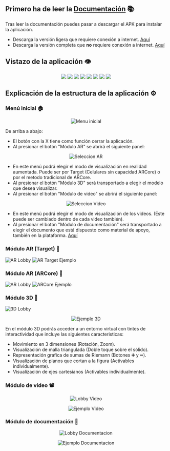 ## Primero ha de leer la [Documentación](/_docs/assets/Volumenes_de_solidos.pdf) 📚

Tras leer la documentación puedes pasar a descargar el APK para instalar la aplicación.

- Descarga la versión ligera que requiere conexión a internet. [Aquí]()
- Descarga la versión completa que **no** requiere conexión a internet. [Aquí]()

## Vistazo de la aplicación 👁

<p align="center">
  <img src="https://github.com/SrDeWitt1912/Solidos-De-Revolucion/blob/8d30a3cf00523971aca47596cc2b091fddde8cdf/_docs/assets/Menu.png"/>
  <img src="/_docs/assets/Menu_Seleccion_AR.png"/>
  <img src="/_docs/assets/Seleccion_Video.png"/>
  <img src="/_docs/assets/Ejemplo_3D.png"/>
  <img src="/_docs/assets/Video_Lobby.png"/>
  <img src="/_docs/assets/Video_Ejemplo.png"/>
  <img src="/_docs/assets/Documentacion_Lobby.png"/>
  <img src="/_docs/assets/Documentacion_Ejemplo.png"/>
 </p>

## Explicación de la estructura de la aplicación ⚙️
### Menú inicial 🏠
 
<p align="center">
  <img src="https://github.com/SrDeWitt1912/Solidos-De-Revolucion/blob/8d30a3cf00523971aca47596cc2b091fddde8cdf/_docs/assets/Menu.png" alt="Menu inicial"/>
</p>

De arriba a abajo:
- El botón con la X tiene como función cerrar la aplicación.
- Al presionar el botón "Módulo AR" se abrirá el siguiente panel:

<p align="center">
  <img src="/_docs/assets/Menu_Seleccion_AR.png" alt="Seleccion AR"/>
</p>

- En este menú podrá elegir el modo de visualización en realidad aumentada. Puede ser por Target (Celulares sin capacidad ARCore) o por el metodo tradicional de ARCore.
- Al presionar el botón "Módulo 3D" será transportado a elegir el modelo que desea visualizar.
- Al presionar el botón "Módulo de video" se abrirá el siguiente panel:

<p align="center">
  <img src="/_docs/assets/Seleccion_Video.png" alt="Seleccion Video"/>
</p>

- En este menú podrá elegir el modo de visualización de los videos. (Este puede ser cambiado dentro de cada video también).
- Al presionar el botón "Módulo de documentación" será transportado a elegir el documento que está dispuesto como material de apoyo, también en la plataforma. [Aquí](/_docs/assets/Volumenes_de_solidos.pdf)

### Módulo AR (Target) 🧊

![AR Lobby]()
![AR Target Ejemplo]()

### Módulo AR (ARCore) 🧊

![AR Lobby]()
![ARCore Ejemplo]()

### Módulo 3D 🧊

![3D Lobby]()
<p align="center">
  <img src="/_docs/assets/Ejemplo_3D.png" alt="Ejemplo 3D"/>
</p>

En el módulo 3D podrás acceder a un entorno virtual con tintes de interactividad que incluye las siguientes caracteristicas:
- Movimiento en 3 dimensiones (Rotación, Zoom).
- Visualización de malla triangulada (Doble toque sobre el sólido).
- Representación grafica de sumas de Riemann (Botones ➕ y ➖).
- Visualización de planos que cortan a la figura (Activables individualmente).
- Visualización de ejes cartesianos (Activables individualmente).

### Módulo de video 📽️

<p align="center">
  <img src="/_docs/assets/Video_Lobby.png" alt="Lobby Video"/>
</p>
<p align="center">
  <img src="/_docs/assets/Video_Ejemplo.png" alt="Ejemplo Video"/>
</p>

### Módulo de documentación 📖

<p align="center">
  <img src="/_docs/assets/Documentacion_Lobby.png" alt="Lobby Documentacion"/>
</p>
<p align="center">
  <img src="/_docs/assets/Documentacion_Ejemplo.png" alt="Ejemplo Documentacion"/>
</p>

